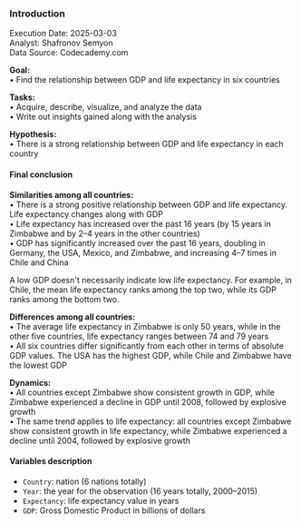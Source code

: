 ### Introduction

Execution Date: 2025-03-03  
Analyst: Shafronov Semyon  
Data Source: Codecademy.com  

**Goal:**  
• Find the relationship between GDP and life expectancy in six countries  

**Tasks:**  
• Acquire, describe, visualize, and analyze the data  
• Write out insights gained along with the analysis  

**Hypothesis:**  
• There is a strong relationship between GDP and life expectancy in each country  

#### Final conclusion  

**Similarities among all countries:**  
• There is a strong positive relationship between GDP and life expectancy. Life expectancy changes along with GDP  
• Life expectancy has increased over the past 16 years (by 15 years in Zimbabwe and by 2–4 years in the other countries)  
• GDP has significantly increased over the past 16 years, doubling in Germany, the USA, Mexico, and Zimbabwe, and increasing 4–7 times in Chile and China  

A low GDP doesn't necessarily indicate low life expectancy. For example, in Chile, the mean life expectancy ranks among the top two, while its GDP ranks among the bottom two.  

**Differences among all countries:**  
• The average life expectancy in Zimbabwe is only 50 years, while in the other five countries, life expectancy ranges between 74 and 79 years  
• All six countries differ significantly from each other in terms of absolute GDP values. The USA has the highest GDP, while Chile and Zimbabwe have the lowest GDP  

**Dynamics:**  
• All countries except Zimbabwe show consistent growth in GDP, while Zimbabwe experienced a decline in GDP until 2008, followed by explosive growth  
• The same trend applies to life expectancy: all countries except Zimbabwe show consistent growth in life expectancy, while Zimbabwe experienced a decline until 2004, followed by explosive growth  

#### Variables description  
- `Country`: nation (6 nations totally)  
- `Year`: the year for the observation (16 years totally, 2000–2015)  
- `Expectancy`: life expectancy value in years  
- `GDP`: Gross Domestic Product in billions of dollars
